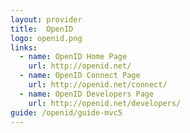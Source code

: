 ```yaml
---
layout: provider
title:  OpenID
logo: openid.png
links:
  - name: OpenID Home Page
    url: http://openid.net/
  - name: OpenID Connect Page
    url: http://openid.net/connect/
  - name: OpenID Developers Page
    url: http://openid.net/developers/
guide: /openid/guide-mvc5
---
```

